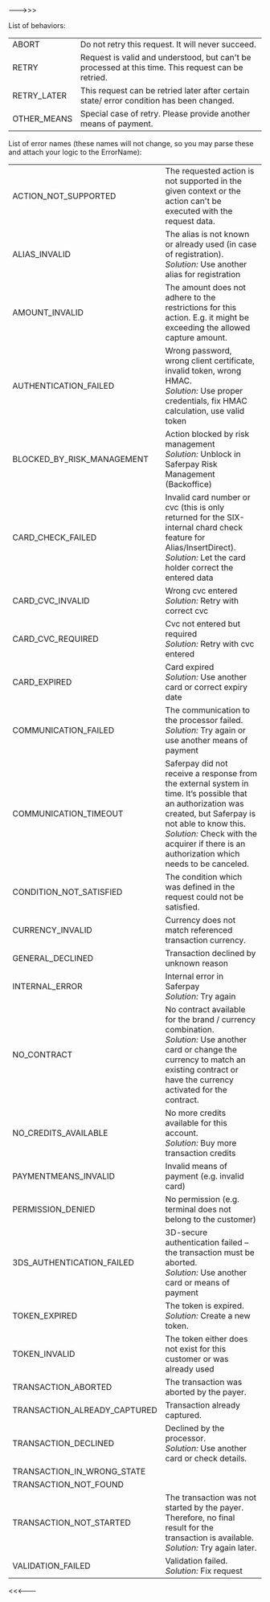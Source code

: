 ﻿--->>>

List of behaviors:

<table class="table table-striped">
  <tr>
    <td class="text-right col-sm-3">ABORT</td>
    <td class="col-sm-9">Do not retry this request. It will never succeed.</td>
  </tr>
  <tr>
    <td class="text-right">RETRY</td>
    <td>Request is valid and understood, but can't be processed at this time. This request can be retried.</td>
  </tr>
  <tr>
    <td class="text-right">RETRY_LATER</td>
    <td>This request can be retried later after certain state/ error condition has been changed.</td>
  </tr>
  <tr>
    <td class="text-right">OTHER_MEANS</td>
    <td>Special case of retry. Please provide another means of payment.</td>
  </tr>
</table>


List of error names (these names will not change, so you may parse these and attach your logic to the ErrorName):

<table class="table table-striped">
  <tr>
      <td class="text-right">ACTION_NOT_SUPPORTED</td>
      <td>
          The requested action is not supported in the given context or the action can't be executed with the request data.
      </td>
  </tr>
  <tr>
      <td class="text-right">ALIAS_INVALID</td>
      <td>
          The alias is not known or already used (in case of registration).<br />
          <i>Solution:</i> Use another alias for registration
      </td>
  </tr>
  <tr>
      <td class="text-right">AMOUNT_INVALID</td>
      <td>
          The amount does not adhere to the restrictions for this action. E.g. it might be exceeding the allowed capture amount.
      </td>
  </tr>
  <tr>
      <td class="text-right col-sm-4">AUTHENTICATION_FAILED</td>
      <td class="col-sm-8">
          Wrong password, wrong client certificate, invalid token, wrong HMAC.<br />
          <i>Solution:</i> Use proper credentials, fix HMAC calculation, use valid token
      </td>
  </tr>
  <tr>
      <td class="text-right">BLOCKED_BY_RISK_MANAGEMENT</td>
      <td>
          Action blocked by risk management<br />
          <i>Solution:</i> Unblock in Saferpay Risk Management (Backoffice)
      </td>
  </tr>
  <tr>
      <td class="text-right">CARD_CHECK_FAILED</td>
      <td>
          Invalid card number or cvc (this is only returned for the SIX-internal chard check feature for Alias/InsertDirect).<br />
          <i>Solution:</i> Let the card holder correct the entered data
      </td>
  </tr>
  <tr>
      <td class="text-right">CARD_CVC_INVALID</td>
      <td>
          Wrong cvc entered<br />
          <i>Solution:</i> Retry with correct cvc
      </td>
  </tr>
  <tr>
      <td class="text-right">CARD_CVC_REQUIRED</td>
      <td>
          Cvc not entered but required<br />
          <i>Solution:</i> Retry with cvc entered
      </td>
  </tr>
  <tr>
      <td class="text-right">CARD_EXPIRED</td>
      <td>
          Card expired<br />
          <i>Solution:</i> Use another card or correct expiry date
      </td>
  </tr>
  <tr>
      <td class="text-right">COMMUNICATION_FAILED</td>
      <td>
          The communication to the processor failed.<br />
          <i>Solution:</i> Try again or use another means of payment
      </td>
  </tr>
  <tr>
      <td class="text-right">COMMUNICATION_TIMEOUT</td>
      <td>
          Saferpay did not receive a response from the external system in time. It’s possible that an authorization was created, but Saferpay is not able to know this.<br />
          <i>Solution:</i> Check with the acquirer if there is an authorization which needs to be canceled.
      </td>
  </tr>
  <tr>
      <td class="text-right">CONDITION_NOT_SATISFIED</td>
      <td>
          The condition which was defined in the request could not be satisfied.
      </td>
  </tr>
  <tr>
      <td class="text-right">CURRENCY_INVALID</td>
      <td>
          Currency does not match referenced transaction currency.
      </td>
  </tr>
  <tr>
      <td class="text-right">GENERAL_DECLINED</td>
      <td>
          Transaction declined by unknown reason
      </td>
  </tr>
  <tr>
      <td class="text-right">INTERNAL_ERROR</td>
      <td>
          Internal error in Saferpay<br />
          <i>Solution:</i> Try again
      </td>
  </tr>
  <tr>
      <td class="text-right">NO_CONTRACT</td>
      <td>
          No contract available for the brand / currency combination.<br />
          <i>Solution:</i> Use another card or change the currency to match an existing contract or have the currency activated for the contract.
      </td>
  </tr>
  <tr>
      <td class="text-right">NO_CREDITS_AVAILABLE</td>
      <td>
          No more credits available for this account.<br />
          <i>Solution:</i> Buy more transaction credits
      </td>
  </tr>
  <tr>
      <td class="text-right">PAYMENTMEANS_INVALID</td>
      <td>
          Invalid means of payment (e.g. invalid card)
      </td>
  </tr>
  <tr>
      <td class="text-right">PERMISSION_DENIED</td>
      <td>
          No permission (e.g. terminal does not belong to the customer)
      </td>
  </tr>
  <tr>
      <td class="text-right">3DS_AUTHENTICATION_FAILED</td>
      <td>
          3D-secure authentication failed – the transaction must be aborted.<br />
          <i>Solution:</i> Use another card or means of payment
      </td>
  </tr>
  <tr>
      <td class="text-right">TOKEN_EXPIRED</td>
      <td>
          The token is expired.<br />
          <i>Solution:</i> Create a new token.
      </td>
  </tr>
  <tr>
      <td class="text-right">TOKEN_INVALID</td>
      <td>
          The token either does not exist for this customer or was already used
      </td>
  </tr>
  <tr>
      <td class="text-right">TRANSACTION_ABORTED</td>
      <td>
          The transaction was aborted by the payer.
      </td>
  </tr>
  <tr>
      <td class="text-right">TRANSACTION_ALREADY_CAPTURED</td>
      <td>
          Transaction already captured.
      </td>
  </tr>
  <tr>
      <td class="text-right">TRANSACTION_DECLINED</td>
      <td>
          Declined by the processor.<br />
          <i>Solution:</i> Use another card or check details.
      </td>
  </tr>
  <tr>
      <td class="text-right">TRANSACTION_IN_WRONG_STATE</td>
      <td></td>
  </tr>
  <tr>
      <td class="text-right">TRANSACTION_NOT_FOUND</td>
      <td></td>
  </tr>
  <tr>
      <td class="text-right">TRANSACTION_NOT_STARTED</td>
      <td>
          The transaction was not started by the payer. Therefore, no final result for the transaction is available.<br />
          <i>Solution:</i> Try again later.
      </td>
  </tr>
  <tr>
      <td class="text-right">VALIDATION_FAILED</td>
      <td>
          Validation failed.<br />
          <i>Solution:</i> Fix request
      </td>
  </tr>
</table>

<<<---
